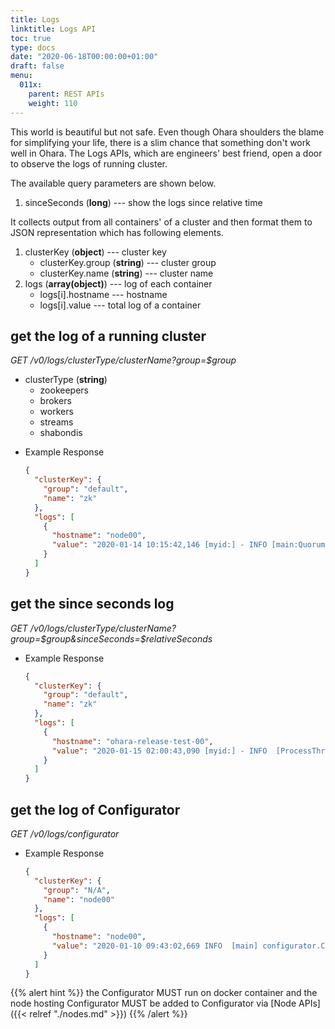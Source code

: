```yaml
---
title: Logs
linktitle: Logs API
toc: true
type: docs
date: "2020-06-18T00:00:00+01:00"
draft: false
menu:
  011x:
    parent: REST APIs
    weight: 110
---
```


This world is beautiful but not safe. Even though Ohara shoulders the
blame for simplifying your life, there is a slim chance that something
don't work well in Ohara. The Logs APIs, which are engineers' best
friend, open a door to observe the logs of running cluster.

The available query parameters are shown below.

1. sinceSeconds (**long**) --- show the logs since relative time

It collects output from all containers' of a cluster and then format them
to JSON representation which has following elements.

1. clusterKey (**object**) --- cluster key
   - clusterKey.group (**string**) --- cluster group
   - clusterKey.name (**string**) --- cluster name
2. logs (**array(object)**) --- log of each container
   - logs[i].hostname --- hostname
   - logs[i].value --- total log of a container

## get the log of a running cluster

*GET /v0/logs/$clusterType/$clusterName?group=$group*

- clusterType (**string**)
  - zookeepers
  - brokers
  - workers
  - streams
  - shabondis

* Example Response
    ```json
    {
      "clusterKey": {
        "group": "default",
        "name": "zk"
      },
      "logs": [
        {
          "hostname": "node00",
          "value": "2020-01-14 10:15:42,146 [myid:] - INFO [main:QuorumPeerConfig@136"
        }
      ]
    }
    ```

## get the since seconds log

*GET /v0/logs/$clusterType/$clusterName?group=$group&sinceSeconds=$relativeSeconds*

* Example Response
    ```json
    {
      "clusterKey": {
        "group": "default",
        "name": "zk"
      },
      "logs": [
        {
          "hostname": "ohara-release-test-00",
          "value": "2020-01-15 02:00:43,090 [myid:] - INFO  [ProcessThread(sid:0 cport:2181)::PrepRequestProcessor@653] - Got user-level KeeperException when processing sessionid:0x100000761180000 type:setData cxid:0x11a zxid:0x9e txntype:-1 reqpath:n/a Error Path:/config/topics/default-topic0 Error:KeeperErrorCode = NoNode for /config/topics/default-topic0\n"
        }
      ]
    }
    ```

## get the log of Configurator

*GET /v0/logs/configurator*

* Example Response
    ```json
    {
      "clusterKey": {
        "group": "N/A",
        "name": "node00"
      },
      "logs": [
        {
          "hostname": "node00",
          "value": "2020-01-10 09:43:02,669 INFO  [main] configurator.Configurator$(391): start a configurator built on hostname:ohara-release-test-00 and port:5000\n2020-01-10 09:43:02,676 INFO  [main] configurator.Configurator$(393): enter ctrl+c to terminate the configurator"
        }
      ]
    }
    ```

{{% alert hint %}}
the Configurator MUST run on docker container and the node hosting
Configurator MUST be added to Configurator via
[Node APIs]({{< relref "./nodes.md" >}})
{{% /alert %}}
